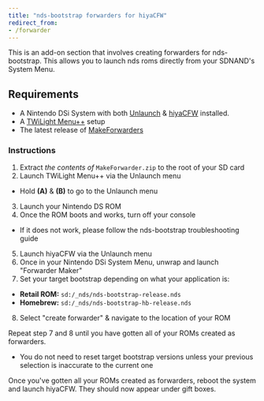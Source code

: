 ```yaml
---
title: "nds-bootstrap forwarders for hiyaCFW"
redirect_from:
- /forwarder
---
```


This is an add-on section that involves creating forwarders for nds-bootstrap. This allows you to launch nds roms directly from your SDNAND's System Menu.

## Requirements

- A Nintendo DSi System with both [Unlaunch](/installing-unlaunch) & [hiyaCFW](/hiyacfw-setup) installed.
- A [TWiLight Menu++](launching-the-exploit#twilight-menu) setup
- The latest release of [MakeForwarders](https://github.com/Ta180m/Make-Forwarder-Dsi/releases/latest)

### Instructions

1. Extract *the contents of* `MakeForwarder.zip` to the root of your SD card
2. Launch TWiLight Menu++ via the Unlaunch menu
  - Hold **(A)** & **(B)** to go to the Unlaunch menu
3. Launch your Nintendo DS ROM
4. Once the ROM boots and works, turn off your console
  - If it does not work, please follow the nds-bootstrap troubleshooting guide
5. Launch hiyaCFW via the Unlaunch menu
6. Once in your Nintendo DSi System Menu, unwrap and launch "Forwarder Maker"
7. Set your target bootstrap depending on what your application is:
  - **Retail ROM:** `sd:/_nds/nds-bootstrap-release.nds`
  - **Homebrew:** `sd:/_nds/nds-bootstrap-hb-release.nds`
8. Select "create forwarder" & navigate to the location of your ROM

Repeat step 7 and 8 until you have gotten all of your ROMs created as forwarders.
- You do not need to reset target bootstrap versions unless your previous selection is inaccurate to the current one

Once you've gotten all your ROMs created as forwarders, reboot the system and launch hiyaCFW. They should now appear under gift boxes.
